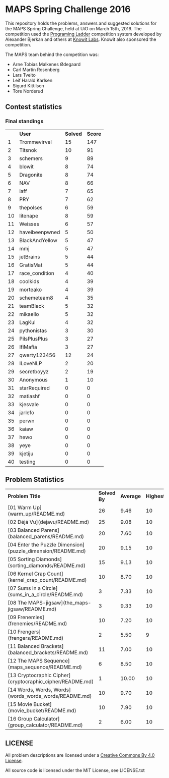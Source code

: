 # MAPS Spring Challenge 2016

This repository holds the problems, answers and suggested
solutions for the MAPS Spring Challenge, held at UiO on
March 15th, 2016. The competition used the
[Programing Ladder](https://github.com/alexanbj/programming-ladder) competition
system developed by Alexander Bjerkan and others at
[Knowit Labs](http://www.knowit.no/).
Knowit also sponsored the competition.

The MAPS team behind the competition was:

* Arne Tobias Malkenes Ødegaard
* Carl Martin Rosenberg
* Lars Tveito
* Leif Harald Karlsen
* Sigurd Kittilsen
* Tore Norderud

## Contest statistics

### Final standings

<table>
<tr>
<td></td>
<td><b>User</b></td>
<td><b>Solved</b></td>
<td><b>Score</b></td>
</tr>
<tr>
<td>1</td>
<td>Trommevirvel</td>
<td>15</td>
<td>147</td>
</tr>
<tr>
<td>2</td>
<td>Titsnok</td>
<td>10</td>
<td>91</td>
</tr>
<tr>
<td>3</td>
<td>schemers</td>
<td>9</td>
<td>89</td>
</tr>
<tr>
<td>4</td>
<td>blowit</td>
<td>8</td>
<td>74</td>
</tr>
<tr>
<td>5</td>
<td>Dragonite</td>
<td>8</td>
<td>74</td>
</tr>
<tr>
<td>6</td>
<td>NAV</td>
<td>8</td>
<td>66</td>
</tr>
<tr>
<td>7</td>
<td>laff</td>
<td>7</td>
<td>65</td>
</tr>
<tr>
<td>8</td>
<td>PRY</td>
<td>7</td>
<td>62</td>
</tr>
<tr>
<td>9</td>
<td>thepolses</td>
<td>6</td>
<td>59</td>
</tr>
<tr>
<td>10</td>
<td>litenape</td>
<td>8</td>
<td>59</td>
</tr>
<tr>
<td>11</td>
<td>Weisses</td>
<td>6</td>
<td>57</td>
</tr>
<tr>
<td>12</td>
<td>haveibeenpwned</td>
<td>5</td>
<td>50</td>
</tr>
<tr>
<td>13</td>
<td>BlackAndYellow</td>
<td>5</td>
<td>47</td>
</tr>
<tr>
<td>14</td>
<td>mmj</td>
<td>5</td>
<td>47</td>
</tr>
<tr>
<td>15</td>
<td>jetBrains</td>
<td>5</td>
<td>44</td>
</tr>
<tr>
<td>16</td>
<td>GratisMat</td>
<td>5</td>
<td>44</td>
</tr>
<tr>
<td>17</td>
<td>race_condition</td>
<td>4</td>
<td>40</td>
</tr>
<tr>
<td>18</td>
<td>coolkids</td>
<td>4</td>
<td>39</td>
</tr>
<tr>
<td>19</td>
<td>morteako</td>
<td>4</td>
<td>39</td>
</tr>
<tr>
<td>20</td>
<td>schemeteam8</td>
<td>4</td>
<td>35</td>
</tr>
<tr>
<td>21</td>
<td>teamBlack</td>
<td>5</td>
<td>32</td>
</tr>
<tr>
<td>22</td>
<td>mikaello</td>
<td>5</td>
<td>32</td>
</tr>
<tr>
<td>23</td>
<td>LagKul</td>
<td>4</td>
<td>32</td>
</tr>
<tr>
<td>24</td>
<td>pythonistas</td>
<td>3</td>
<td>30</td>
</tr>
<tr>
<td>25</td>
<td>PilsPlusPlus</td>
<td>3</td>
<td>27</td>
</tr>
<tr>
<td>26</td>
<td>IfiMafia</td>
<td>3</td>
<td>27</td>
</tr>
<tr>
<td>27</td>
<td>qwerty123456</td>
<td>12</td>
<td>24</td>
</tr>
<tr>
<td>28</td>
<td>ILoveNLP</td>
<td>2</td>
<td>20</td>
</tr>
<tr>
<td>29</td>
<td>secretboyyz</td>
<td>2</td>
<td>19</td>
</tr>
<tr>
<td>30</td>
<td>Anonymous</td>
<td>1</td>
<td>10</td>
</tr>
<tr>
<td>31</td>
<td>starRequired</td>
<td>0</td>
<td>0</td>
</tr>
<tr>
<td>32</td>
<td>matiashf</td>
<td>0</td>
<td>0</td>
</tr>
<tr>
<td>33</td>
<td>kjesvale</td>
<td>0</td>
<td>0</td>
</tr>
<tr>
<td>34</td>
<td>jarlefo</td>
<td>0</td>
<td>0</td>
</tr>
<tr>
<td>35</td>
<td>perwn</td>
<td>0</td>
<td>0</td>
</tr>
<tr>
<td>36</td>
<td>kaiaw</td>
<td>0</td>
<td>0</td>
</tr>
<tr>
<td>37</td>
<td>hewo</td>
<td>0</td>
<td>0</td>
</tr>
<tr>
<td>38</td>
<td>yeye</td>
<td>0</td>
<td>0</td>
</tr>
<tr>
<td>39</td>
<td>kjetiju</td>
<td>0</td>
<td>0</td>
</tr>
<tr>
<td>40</td>
<td>testing</td>
<td>0</td>
<td a>0</td>
</tr>
</table>

## Problem Statistics

<table>
<tr>
<td><b>Problem Title</b></td>
<td><b>Solved By</b></td>
<td><b>Average</b></td>
<td><b>Highest</b></td>
<td><b>Lowest</b></td>
</tr>
<tr>
<td>[01 Warm Up](warm_up/README.md)</td>
<td>26</td>
<td>9.46</td>
<td>10</td>
<td>2</td>
</tr>
<tr>
<td>[02 Déjá Vu](dejavu/README.md)</td>
<td>25</td>
<td>9.08</td>
<td>10</td>
<td>2</td>
</tr>
<tr>
<td>[03 Balanced Parens](balanced_parens/README.md)</td>
<td>20</td>
<td>7.60</td>
<td>10</td>
<td>2</td>
</tr>
<tr>
<td>[04 Enter the Puzzle Dimension](puzzle_dimension/README.md)</td>
<td>20</td>
<td>9.15</td>
<td>10</td>
<td>2</td>
</tr>
<tr>
<td>[05 Sorting Diamonds](sorting_diamonds/README.md)</td>
<td>15</td>
<td>9.13</td>
<td>10</td>
<td>5</td>
</tr>
<tr>
<td>[06 Kernel Crap Count](kernel_crap_count/README.md)</td>
<td>10</td>
<td>8.70</td>
<td>10</td>
<td>2</td>
</tr>
<tr>
<td>[07 Sums in a Circle](sums_in_a_circle/README.md)</td>
<td>3</td>
<td>7.33</td>
<td>10</td>
<td>2</td>
</tr>
<tr>
<td>[08 The MAPS-jigsaw](the_maps-jigsaw/README.md)</td>
<td>3</td>
<td>9.33</td>
<td>10</td>
<td>9</td>
</tr>
<td>[09 Frenemies](frenemies/README.md)</td>
<td>10</td>
<td>7.20</td>
<td>10</td>
<td>2</td>
</tr>
<tr>
<td>[10 Frengers](frengers/README.md)</td>
<td>2</td>
<td>5.50</td>
<td>9</td>
<td>2</td>
</tr>
<tr>
<td>[11 Balanced Brackets](balanced_brackets/README.md)</td>
<td>11</td>
<td>7.00</td>
<td>10</td>
<td>2</td>
</tr>
<tr>
<td>[12 The MAPS Sequence](maps_sequence/README.md)</td>
<td>6</td>
<td>8.50</td>
<td>10</td>
<td>2</td>
</tr>
<tr>
<td>[13 Cryptocraphic Cipher](cryptocraphic_cipher/README.md)</td>
<td>1</td>
<td>10.00</td>
<td>10</td>
<td>10</td>
</tr>
<tr>
<td>[14 Words, Words, Words](words_words_words/README.md)</td>
<td>10</td>
<td>9.70</td>
<td>10</td>
<td>8</td>
</tr>
<tr>
<td>[15 Movie Bucket](movie_bucket/README.md)</td>
<td>10</td>
<td>7.90</td>
<td>10</td>
<td>2</td>
</tr>
<tr>
<td>[16 Group Calculator](group_calculator/README.md)</td>
<td>2</td>
<td>6.00</td>
<td>10</td>
<td>2</td>
</tr>
</table>

## LICENSE

All problem descriptions are licensed under a [Creative Commons By 4.0 License](https://creativecommons.org/licenses/by/4.0/).

All source code is licensed under the MiT License, see LICENSE.txt
